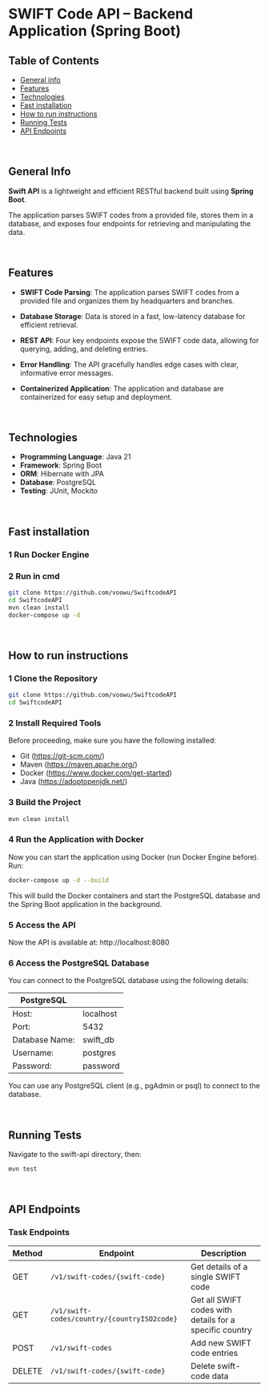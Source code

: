 # SWIFT Code API – Backend Application (Spring Boot)

## Table of Contents
* [General info](#general-info)
* [Features](#features)
* [Technologies](#technologies)
* [Fast installation](#fast-installation)
* [How to run instructions](#how-to-run-instructions)
* [Running Tests](#running-tests)
* [API Endpoints](#api-endpoints)


<br>


## General Info
**Swift API** is a lightweight and efficient RESTful backend built using **Spring Boot**.

The application parses SWIFT codes from a provided file, stores them in a database, and exposes four endpoints for retrieving and manipulating the data.

<br>


## Features  


-  **SWIFT Code Parsing**: The application parses SWIFT codes from a provided file and organizes them by headquarters and branches.

-  **Database Storage**: Data is stored in a fast, low-latency database for efficient retrieval.

-  **REST API**: Four key endpoints expose the SWIFT code data, allowing for querying, adding, and deleting entries.

-  **Error Handling**: The API gracefully handles edge cases with clear, informative error messages.

-  **Containerized Application**: The application and database are containerized for easy setup and deployment.



<br>

##  Technologies  

- **Programming Language**: Java 21
- **Framework**: Spring Boot  
- **ORM**: Hibernate with JPA  
- **Database**: PostgreSQL
- **Testing**: JUnit, Mockito



<br>

##  Fast installation  

### 1️ Run Docker Engine

### 2️ Run in cmd
```sh
git clone https://github.com/voowu/SwiftcodeAPI
cd SwiftcodeAPI
mvn clean install
docker-compose up -d
```


  
<br>

##  How to run instructions

### 1️ Clone the Repository
```sh
git clone https://github.com/voowu/SwiftcodeAPI
cd SwiftcodeAPI
```
### 2️ Install Required Tools
Before proceeding, make sure you have the following installed:

- Git (https://git-scm.com/)
- Maven (https://maven.apache.org/)
- Docker (https://www.docker.com/get-started)
- Java (https://adoptopenjdk.net/)

### 3️ Build the Project
```sh
mvn clean install
```

### 4️ Run the Application with Docker
Now you can start the application using Docker (run Docker Engine before). Run:

```sh
docker-compose up -d --build
```
This will build the Docker containers and start the PostgreSQL database and the Spring Boot application in the background.

### 5️ Access the API
Now the API is available at:
http://localhost:8080

### 6️ Access the PostgreSQL Database
You can connect to the PostgreSQL database using the following details:

| PostgreSQL           |                        |
|-----------------|------------------------|
| Host: | localhost  |         
| Port:	  | 5432  |         
| Database Name:	  | swift_db          |      
| Username:   	  | postgres    |      
| Password:	    | password |

You can use any PostgreSQL client (e.g., pgAdmin or psql) to connect to the database.

<br>

##  Running Tests
Navigate to the swift-api directory, then:
```sh
mvn test
```

<br>

##  API Endpoints  
###  Task Endpoints  
| Method | Endpoint                                    | Description                                              |
|--------|---------------------------------------------|----------------------------------------------------------|
| GET    | `/v1/swift-codes/{swift-code}`              | Get details of a single SWIFT code                       |
| GET    | `/v1/swift-codes/country/{countryISO2code}` | Get all SWIFT codes with details for a specific country  |
| POST   | `/v1/swift-codes`                           | Add new SWIFT code entries                               |
| DELETE | `/v1/swift-codes/{swift-code}`              | Delete swift-code data                                   |

<br>
